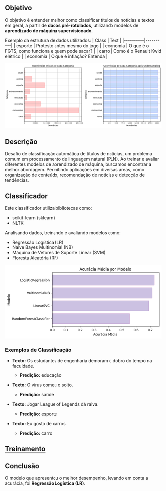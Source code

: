 ## Objetivo
O objetivo é entender melhor como classificar títulos de notícias e textos em geral, a partir de **dados pré-rotulados**, utilizando modelos de **aprendizado de máquina supervisionado**.

Exemplo da estrutura de dados utilizados:
| Class | Text |
|----------|----------|
| esporte   | Protesto antes mesmo do jogo   |
| economia   | O que é o FGTS, como funciona e quem pode sacar?   |
| carro   | Como é o Renault Kwid elétrico   |
| economia |  O que é inflação? Entenda  |


![Amostras](/imgs/under_samples_freqs.png)

## Descrição
Desafio de classificação automática de títulos de notícias, um problema comum em processamento de linguagem natural (PLN). Ao treinar e avaliar diferentes modelos de aprendizado de máquina, buscamos encontrar a melhor abordagem. Permitindo aplicações em diversas áreas, como organização de conteúdo, recomendação de notícias e detecção de tendências.

## Classificador
Este classificador utiliza bibliotecas como:
- scikit-learn (sklearn)
- NLTK

Analisando dados, treinando e avaliando modelos como:
- Regressão Logística (LR)
- Naive Bayes Multinomial (NB)
- Máquina de Vetores de Suporte Linear (SVM)
- Floresta Aleatória (RF)

![Precisão](/imgs/accuracy.png)

### Exemplos de Classificação
- **Texto:** Os estudantes de engenharia demoram o dobro do tempo na faculdade.
  - **Predição:** educação

- **Texto:** O vírus comeu o solto.
  - **Predição:** saúde

- **Texto:** Jogar League of Legends dá raiva.
  - **Predição:** esporte

- **Texto:** Eu gosto de carros
  - **Predição:** carro

## [Treinamento](./classifier.ipynb)

## Conclusão
O modelo que apresentou o melhor desempenho, levando em conta a acurácia, foi **Regressão Logística (LR)**.
